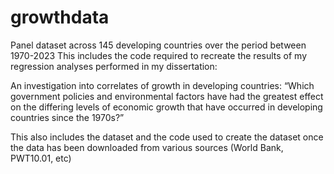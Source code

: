 # growthdata
Panel dataset across 145 developing countries over the period between 1970-2023
This includes the code required to recreate the results of my regression analyses performed in my dissertation:

An investigation into correlates of growth in developing countries: “Which government policies and environmental factors have had the greatest effect on the differing levels of economic growth that have occurred in developing countries since the 1970s?”

This also includes the dataset and the code used to create the dataset once the data has been downloaded from various sources (World Bank, PWT10.01, etc)
